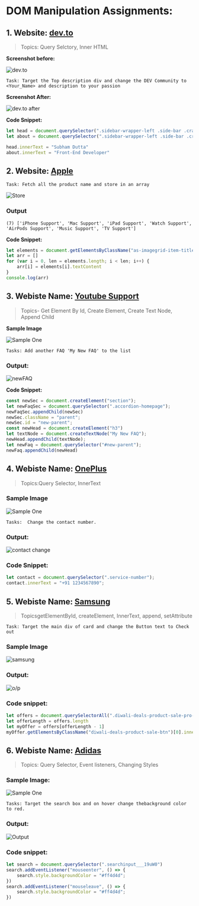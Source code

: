 # DOM Manipulation Assignments:
## 1. Website: [dev.to](dev.to)

>Topics: Query Selctory, Inner HTML


**Screenshot before:** 

![dev.to](./Pic1.png)

    Task: Target the Top description div and change the DEV Community to <Your_Name> and description to your passion 

**Screenshot After:** 

![dev.to after](./Pic1_E.png)

**Code Snippet:** 
```js
let head = document.querySelector(".sidebar-wrapper-left .side-bar .crayons-card .crayons-subtitle-2")
let about = document.querySelector(".sidebar-wrapper-left .side-bar .crayons-card .color-base-70")

head.innerText = "Subham Dutta"
about.innerText = "Front-End Developer"
```

## 2. Website: [Apple](https://support.apple.com/en-in)

    Task: Fetch all the product name and store in an array

![Store](./Picture_3.png)


### Output

    (7) ['iPhone Support', 'Mac Support', 'iPad Support', 'Watch Support', 'AirPods Support', 'Music Support', 'TV Support']

**Code Snippet:** 
```js
let elements = document.getElementsByClassName("as-imagegrid-item-title");
let arr = []
for (var i = 0, len = elements.length; i < len; i++) {
    arr[i] = elements[i].textContent
}
console.log(arr)
```

## 3. Webiste Name: [Youtube Support](https://support.google.com/youtube/)

>Topics- Get Element By Id, Create Element, Create Text Node, Append Child

**Sample Image**

![Sample One](./Pic4.png)

    Tasks: Add another FAQ 'My New FAQ' to the list

### Output: 

![newFAQ](./pic4_E.png)


**Code Snippet:** 

```js
const newSec = document.createElement("section");
let newFaqSec = document.querySelector(".accordion-homepage");
newFaqSec.appendChild(newSec)
newSec.className = "parent";
newSec.id = "new-parent";
const newHead = document.createElement("h3")
let textNode = document.createTextNode("My New FAQ");
newHead.appendChild(textNode);
let newFaq = document.querySelector("#new-parent");
newFaq.appendChild(newHead)
```
## 4. Webiste Name: [OnePlus](https://www.oneplus.in/support)

>Topics:Query Selector, InnerText

### Sample Image

![Sample One](./Pic6.png)

    Tasks:  Change the contact number.

### Output: 
![contact change](./pic6_E.png)

### Code Snippet:

```js
let contact = document.querySelector(".service-number");
contact.innerText = "+91 1234567890";
```

## 5. Webiste Name: [Samsung](https://www.samsung.com/in/offer/online/samsung-fest/)


>TopicsgetElementById, createElement, InnerText, append, setAttribute

    Task: Target the main div of card and change the Button text to Check out
### Sample Image
![samsung](./pic7.png)

### Output:
![o/p](./pic7_E.png)


### Code snippet:

```js
let offers = document.querySelectorAll(".diwali-deals-product-sale-pro-outer")
let offerLength = offers.length
let myOffer = offers[offerLength - 1]
myOffer.getElementsByClassName("diwali-deals-product-sale-btn")[0].innerText = "Check Out"
```


## 6. Webiste Name: [Adidas](https://www.adidas.co.in/)

>Topics: Query Selector, Event listeners, Changing Styles

### Sample Image:

![Sample One](./Pic10.png)

    Tasks: Target the search box and on hover change thebackground color to red.

### Output:

![Output](./Pic11.png)

### Code snippet: 
```js
let search = document.querySelector(".searchinput___19uW0")
search.addEventListener("mouseenter", () => {
    search.style.backgroundColor = "#ff4d4d";
})
search.addEventListener("mouseleave", () => {
    search.style.backgroundColor = "#ff4d4d";
})
```